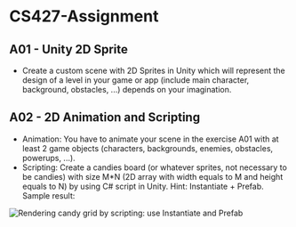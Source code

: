 # CS427-Assignment

## A01 - Unity 2D Sprite

* Create a custom scene with 2D Sprites in Unity which will represent the design of a level in your game or app (include main character, background, obstacles, ...) depends on your imagination.

## A02 - 2D Animation and Scripting

* Animation: You have to animate your scene in the exercise A01 with at least 2 game objects (characters, backgrounds, enemies, obstacles, powerups, ...).
* Scripting: Create a candies board (or whatever sprites, not necessary to be candies) with size M*N (2D array with width equals to M and height equals to N) by using C# script in Unity. Hint: Instantiate + Prefab. Sample result:

![Rendering candy grid by scripting: use Instantiate and Prefab](https://scontent.fsgn5-1.fna.fbcdn.net/v/t1.0-9/61668165_2362101383881738_8935095086077706240_o.jpg?_nc_cat=101&_nc_oc=AQmsUpSWEp2bMcWREYjDPQ9ANnbCOo2oygLKb88QJQo6K4ovJ6Wg9v9zfskQkdkk_Ss&_nc_ht=scontent.fsgn5-1.fna&oh=597b233a43f0ec3e15a2c08afc05be41&oe=5D5504E9)
